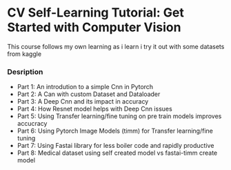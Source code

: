 # CV Self-Learning Tutorial: Get Started with Computer Vision

This course follows my own learning as i learn i try it out with some datasets from kaggle

### Desription
 * Part 1: An introdution to a simple Cnn in Pytorch
 * Part 2: A Can with custom Dataset and Dataloader
 * Part 3: A Deep Cnn and its impact in accuracy
 * Part 4: How Resnet model helps with Deep Cnn issues 
 * Part 5: Using Transfer learning/fine tuning on pre train models improves accucracy 
 * Part 6: Using Pytorch Image Models (timm) for Transfer learning/fine tuning
 * Part 7: Using Fastai library for less boiler code and rapidly productive
 * Part 8: Medical dataset using self created model vs fastai-timm create model